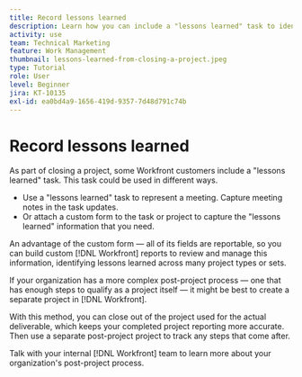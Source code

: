 ```yaml
---
title: Record lessons learned
description: Learn how you can include a "lessons learned" task to identify what went well and what can improve the next time.
activity: use
team: Technical Marketing
feature: Work Management
thumbnail: lessons-learned-from-closing-a-project.jpeg
type: Tutorial
role: User
level: Beginner
jira: KT-10135
exl-id: ea0bd4a9-1656-419d-9357-7d48d791c74b
---
```

# Record lessons learned

As part of closing a project, some Workfront customers include a "lessons learned" task. This task could be used in different ways.

* Use a "lessons learned" task to represent a meeting. Capture meeting notes in the task updates.
* Or attach a custom form to the task or project to capture the "lessons learned" information that you need.

An advantage of the custom form — all of its fields are reportable, so you can build custom [!DNL Workfront] reports to review and manage this information, identifying lessons learned across many project types or sets.  

If your organization has a more complex post-project process — one that has enough steps to qualify as a project itself — it might be best to create a separate project in [!DNL Workfront].

With this method, you can close out of the project used for the actual deliverable, which keeps your completed project reporting more accurate. Then use a separate post-project project to track any steps that come after.

Talk with your internal [!DNL Workfront] team to learn more about your organization's post-project process.
